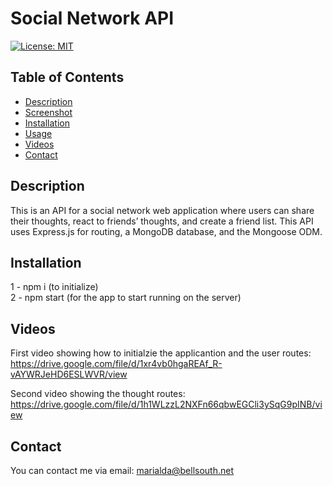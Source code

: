 # Social Network API
[![License: MIT](https://img.shields.io/badge/License-MIT-yellow.svg)](https://opensource.org/licenses/MIT)

## Table of Contents
  - [Description](#description)
  - [Screenshot](#screenshot)
  - [Installation](#installation)
  - [Usage](#usage)
  - [Videos](#videos)
  - [Contact](#contact)

## Description
This is an API for a social network web application where users can share their thoughts, react to friends’ thoughts, and create a friend list. This API uses Express.js for routing, a MongoDB database, and the Mongoose ODM. 

## Installation 
1 - npm i (to initialize) <br/>
2 - npm start (for the app to start running on the server) <br/>

## Videos
First video showing how to initialzie the applicantion and the user routes: <br/>
https://drive.google.com/file/d/1xr4vb0hgaREAf_R-vAYWRJeHD6ESLWVR/view
 
Second video showing the thought routes: <br/>
https://drive.google.com/file/d/1h1WLzzL2NXFn66qbwEGCli3ySqG9pINB/view

## Contact
You can contact me via email: marialda@bellsouth.net
